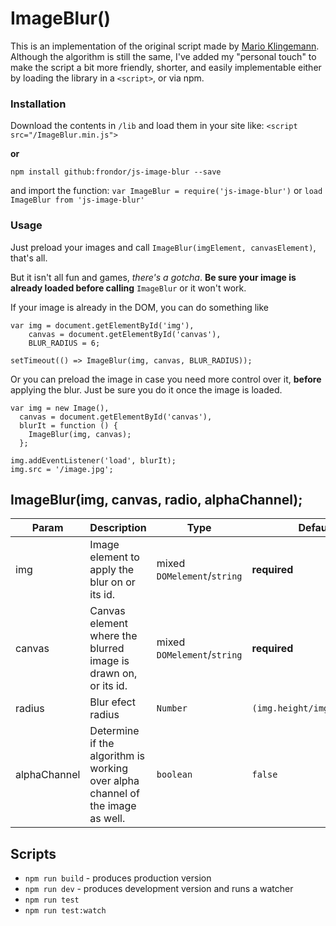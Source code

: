 # ImageBlur()

This is an implementation of the original script made by [Mario Klingemann](http://www.quasimondo.com/StackBlurForCanvas/StackBlurDemo.html).
Although the algorithm is still the same, I've added my "personal touch" to make the script a bit more friendly, shorter, and easily implementable either by loading the library in a `<script>`, or via npm.

### Installation

Download the contents in `/lib` and load them in your site like:
`<script src="/ImageBlur.min.js">`

**or**

`npm install github:frondor/js-image-blur --save`

and import the function:
`var ImageBlur = require('js-image-blur')`
or
`load ImageBlur from 'js-image-blur'`

### Usage

Just preload your images and call `ImageBlur(imgElement, canvasElement)`, that's all.

But it isn't all fun and games, *there's a gotcha*. **Be sure your image is already loaded before calling** `ImageBlur` or it won't work.

If your image is already in the DOM, you can do something like
```
var img = document.getElementById('img'),
    canvas = document.getElementById('canvas'),
    BLUR_RADIUS = 6;

setTimeout(() => ImageBlur(img, canvas, BLUR_RADIUS));
```
Or you can preload the image in case you need more control over it, **before** applying the blur. Just be sure you do it once the image is loaded.
```
var img = new Image(),
  canvas = document.getElementById('canvas'),
  blurIt = function () {
    ImageBlur(img, canvas);
  };

img.addEventListener('load', blurIt);
img.src = '/image.jpg';

```

## ImageBlur(img, canvas, radio, alphaChannel);

| Param | Description | Type | Default |
|-------|-------------|---------|---------|
| img | Image element to apply the blur on or its id.| mixed `DOMelement`/`string ` | **required** |
| canvas| Canvas element where the blurred image is drawn on, or its id.| mixed `DOMelement`/`string ` | **required** |
| radius | Blur efect radius | `Number` | `(img.height/img.width)*10` |
| alphaChannel| Determine if the algorithm is working over alpha channel of the image as well. | `boolean` | `false` |


## Scripts

* `npm run build` - produces production version
* `npm run dev` - produces development version and runs a watcher
* `npm run test`
* `npm run test:watch`
